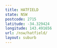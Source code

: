 ```yaml
---
title: HATFIELD
state: NSW
postcode: 2715
latitude: -34.329424
longitude: 143.491656
url: /nsw/hatfield/
layout: suburb
---
```

